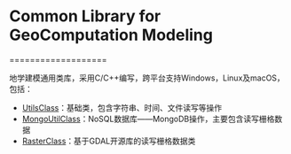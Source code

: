 # Common Library for GeoComputation Modeling
===================

地学建模通用类库，采用C/C++编写，跨平台支持Windows，Linux及macOS，包括：

+ [UtilsClass](https://github.com/lreis2415/UtilsClass)：基础类，包含字符串、时间、文件读写等操作
+ [MongoUtilClass](https://github.com/lreis2415/MongoUtilClass)：NoSQL数据库——MongoDB操作，主要包含读写栅格数据
+ [RasterClass](https://github.com/lreis2415/RasterClass)：基于GDAL开源库的读写栅格数据类
